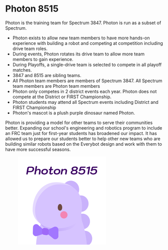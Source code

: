 # Photon 8515

Photon is the training team for Spectrum 3847. Photon is run as a subset of Spectrum.

* Photon exists to allow new team members to have more hands-on experience with building a robot and competing at competition including drive team roles.
* During events, Photon rotates its drive team to allow more team members to gain experience.
* During Playoffs, a single-drive team is selected to compete in all playoff matches.
* 3847 and 8515 are sibling teams.
* All Photon team members are members of Spectrum 3847.  All Spectrum team members are Photon team members
* Photon only competes in 2 district events each year. Photon does not compete at the District or FIRST Championship.
* Photon students may attend all Spectrum events including District and FIRST Championship
* Photon's mascot is a plush purple dinosaur named Photon.

Photon is providing a model for other teams to serve their communities better. Expanding our school's engineering and robotics program to include an FRC team just for first-year students has broadened our impact. It has allowed us to prepare our students better to help other new teams who are building similar robots based on the Everybot design and work with them to have more successful seasons.

<figure><img src="../.gitbook/assets/image (31).png" alt=""><figcaption></figcaption></figure>
